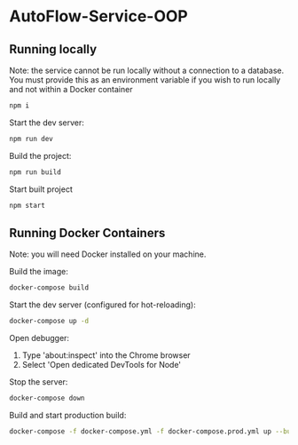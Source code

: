# AutoFlow-Service-OOP

## Running locally
Note: the service cannot be run locally without a connection to a database. You must provide this as an environment variable if you wish to run locally and not within a Docker container

```bash
npm i
```

Start the dev server:
```bash
npm run dev
```

Build the project:
```bash
npm run build
```

Start built project
```bash
npm start
```

## Running Docker Containers
Note: you will need Docker installed on your machine.

Build the image:
```bash
docker-compose build
```

Start the dev server (configured for hot-reloading):
```bash
docker-compose up -d
```

Open debugger:
1. Type 'about:inspect' into the Chrome browser
2. Select 'Open dedicated DevTools for Node'

Stop the server:
```bash
docker-compose down
```


Build and start production build:
```bash
docker-compose -f docker-compose.yml -f docker-compose.prod.yml up --build -d
```